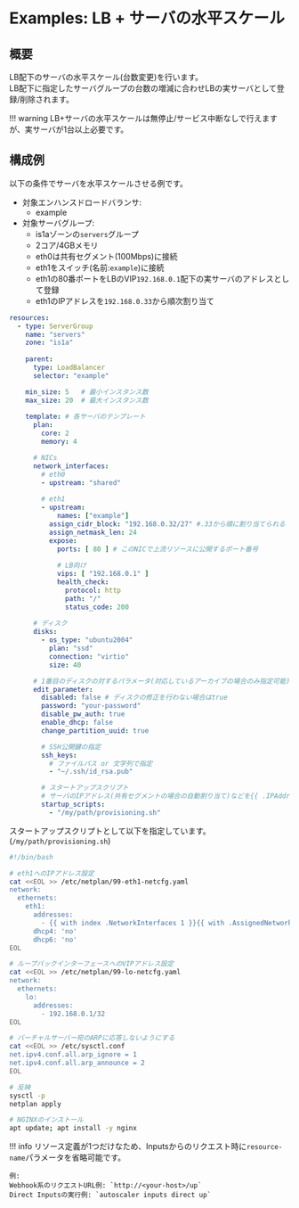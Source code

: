 # Examples: LB + サーバの水平スケール

## 概要

LB配下のサーバの水平スケール(台数変更)を行います。  
LB配下に指定したサーバグループの台数の増減に合わせLBの実サーバとして登録/削除されます。

!!! warning
    LB+サーバの水平スケールは無停止/サービス中断なしで行えますが、実サーバが1台以上必要です。  

## 構成例

以下の条件でサーバを水平スケールさせる例です。

- 対象エンハンスドロードバランサ:
    - example
- 対象サーバグループ:
    - is1aゾーンの`servers`グループ
    - 2コア/4GBメモリ
    - eth0は共有セグメント(100Mbps)に接続
    - eth1をスイッチ(名前:`example`)に接続  
    - eth1の80番ポートをLBのVIP`192.168.0.1`配下の実サーバのアドレスとして登録
    - eth1のIPアドレスを`192.168.0.33`から順次割り当て

```yaml
resources:
  - type: ServerGroup
    name: "servers"
    zone: "is1a"
    
    parent:
      type: LoadBalancer
      selector: "example"

    min_size: 5   # 最小インスタンス数
    max_size: 20  # 最大インスタンス数
    
    template: # 各サーバのテンプレート
      plan:
        core: 2
        memory: 4

      # NICs
      network_interfaces:
        # eth0
        - upstream: "shared"
            
        # eth1    
        - upstream:
            names: ["example"]
          assign_cidr_block: "192.168.0.32/27" #.33から順に割り当てられる
          assign_netmask_len: 24
          expose:
            ports: [ 80 ] # このNICで上流リソースに公開するポート番号
       
            # LB向け
            vips: [ "192.168.0.1" ] 
            health_check:
              protocol: http
              path: "/"
              status_code: 200
       
      # ディスク
      disks:
        - os_type: "ubuntu2004"
          plan: "ssd"
          connection: "virtio"
          size: 40

      # 1番目のディスクの対するパラメータ(対応しているアーカイブの場合のみ指定可能)
      edit_parameter:
        disabled: false # ディスクの修正を行わない場合はtrue
        password: "your-password"
        disable_pw_auth: true
        enable_dhcp: false
        change_partition_uuid: true

        # SSH公開鍵の指定
        ssh_keys:
          # ファイルパス or 文字列で指定
          - "~/.ssh/id_rsa.pub"

        # スタートアップスクリプト
        # サーバのIPアドレス(共有セグメントの場合の自動割り当て)などを{{ .IPAddress}}のようなGoのテンプレートで利用可能
        startup_scripts:
          - "/my/path/provisioning.sh"
```

スタートアップスクリプトとして以下を指定しています。(`/my/path/provisioning.sh`)
```bash
#!/bin/bash

# eth1へのIPアドレス設定
cat <<EOL >> /etc/netplan/99-eth1-netcfg.yaml
network:
  ethernets:
    eth1:
      addresses:
        - {{ with index .NetworkInterfaces 1 }}{{ with .AssignedNetwork }}{{ .IpAddress }}/{{ .Netmask }}{{ end }}{{ end }}
      dhcp4: 'no'
      dhcp6: 'no'
EOL

# ループバックインターフェースへのVIPアドレス設定
cat <<EOL >> /etc/netplan/99-lo-netcfg.yaml
network:
  ethernets:
    lo:
      addresses:
        - 192.168.0.1/32
EOL

# バーチャルサーバー宛のARPに応答しないようにする
cat <<EOL >> /etc/sysctl.conf
net.ipv4.conf.all.arp_ignore = 1
net.ipv4.conf.all.arp_announce = 2
EOL

# 反映
sysctl -p
netplan apply

# NGINXのインストール
apt update; apt install -y nginx
```

!!! info
リソース定義が1つだけなため、Inputsからのリクエスト時に`resource-name`パラメータを省略可能です。

    例:  
    Webhook系のリクエストURL例: `http://<your-host>/up`  
    Direct Inputsの実行例: `autoscaler inputs direct up`  


